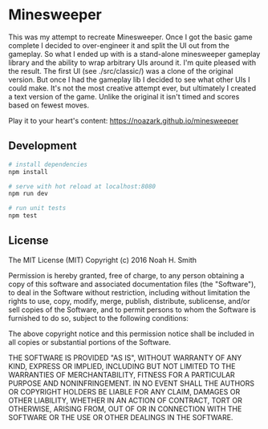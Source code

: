 # Minesweeper

This was my attempt to recreate Minesweeper. Once I got the basic game complete I decided to over-engineer it and split the UI out from the gameplay. So what I ended up with is a stand-alone minesweeper gameplay library and the ability to wrap arbitrary UIs around it. I'm quite pleased with the result. The first UI (see ./src/classic/) was a clone of the original version. But once I had the gameplay lib I decided to see what other UIs I could make. It's not the most creative attempt ever, but ultimately I created a text version of the game. Unlike the original it isn't timed and scores based on fewest moves.

Play it to your heart's content: https://noazark.github.io/minesweeper

## Development

``` bash
# install dependencies
npm install

# serve with hot reload at localhost:8080
npm run dev

# run unit tests
npm test
```

## License

The MIT License (MIT)
Copyright (c) 2016 Noah H. Smith

Permission is hereby granted, free of charge, to any person obtaining a copy of this software and associated documentation files (the "Software"), to deal in the Software without restriction, including without limitation the rights to use, copy, modify, merge, publish, distribute, sublicense, and/or sell copies of the Software, and to permit persons to whom the Software is furnished to do so, subject to the following conditions:

The above copyright notice and this permission notice shall be included in all copies or substantial portions of the Software.

THE SOFTWARE IS PROVIDED "AS IS", WITHOUT WARRANTY OF ANY KIND, EXPRESS OR IMPLIED, INCLUDING BUT NOT LIMITED TO THE WARRANTIES OF MERCHANTABILITY, FITNESS FOR A PARTICULAR PURPOSE AND NONINFRINGEMENT. IN NO EVENT SHALL THE AUTHORS OR COPYRIGHT HOLDERS BE LIABLE FOR ANY CLAIM, DAMAGES OR OTHER LIABILITY, WHETHER IN AN ACTION OF CONTRACT, TORT OR OTHERWISE, ARISING FROM, OUT OF OR IN CONNECTION WITH THE SOFTWARE OR THE USE OR OTHER DEALINGS IN THE SOFTWARE.
